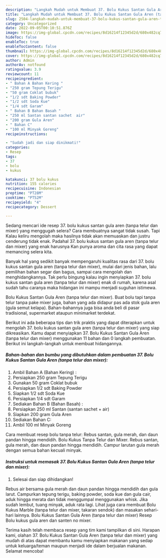 ```yaml
---
description: "Langkah Mudah untuk Membuat 37. Bolu Kukus Santan Gula Aren (tanpa telur dan mixer) yang Bikin Ngiler, Buat Buka Puasa Bikin Ngiler"
title: "Langkah Mudah untuk Membuat 37. Bolu Kukus Santan Gula Aren (tanpa telur dan mixer) yang Bikin Ngiler, Buat Buka Puasa Bikin Ngiler"
slug: 2504-langkah-mudah-untuk-membuat-37-bolu-kukus-santan-gula-aren-tanpa-telur-dan-mixer-yang-bikin-ngiler-buat-buka-puasa-bikin-ngiler
category: Uncategorized
date: 2022-09-05T00:10:51.876Z
image: https://img-global.cpcdn.com/recipes/8d16214f12345d2d/680x482cq70/37-bolu-kukus-santan-gula-aren-tanpa-telur-dan-mixer-foto-resep-utama.jpg
hideToc: false
enableToc: true
enableTocContent: false
thumbnail: https://img-global.cpcdn.com/recipes/8d16214f12345d2d/680x482cq70/37-bolu-kukus-santan-gula-aren-tanpa-telur-dan-mixer-foto-resep-utama.jpg
cover: https://img-global.cpcdn.com/recipes/8d16214f12345d2d/680x482cq70/37-bolu-kukus-santan-gula-aren-tanpa-telur-dan-mixer-foto-resep-utama.jpg
author: Admin
authorAv: notfound
ratingvalue: 3.9
reviewcount: 11
recipeingredient:
- " Bahan A Bahan Kering "
- "250 gram Tepung Terigu"
- "50 gram Coklat bubuk"
- "1/2 sdt Baking Powder"
- "1/2 sdt Soda Kue"
- "1/4 sdt Garam"
- " Bahan B Bahan Basah "
- "250 ml Santan santan sachet  air"
- "200 gram Gula Aren"
- " Bahan C"
- "100 ml Minyak Goreng"
recipeinstructions:

- "Sudah jadi dan siap dinikmati!"
categories:
- Resep
tags:
- 37
- bolu
- kukus

katakunci: 37 bolu kukus 
nutrition: 155 calories
recipecuisine: Indonesian
preptime: "PT28M"
cooktime: "PT52M"
recipeyield: "4"
recipecategory: Dessert

---
```



Sedang mencari ide resep 37. bolu kukus santan gula aren (tanpa telur dan mixer) yang menggugah selera? Cara membuatnya sangat tidak susah. Tapi Kalau keliru mengolah maka hasilnya tidak akan memuaskan dan justru cenderung tidak enak. Padahal 37. bolu kukus santan gula aren (tanpa telur dan mixer) yang enak harusnya Kan punya aroma dan cita rasa yang dapat memancing selera kita.


Banyak hal yang sedikit banyak mempengaruhi kualitas rasa dari 37. bolu kukus santan gula aren (tanpa telur dan mixer), mulai dari jenis bahan, lalu pemilihan bahan segar dan bagus, sampai cara mengolah dan menghidangkannya. Tak perlu bingung kalau ingin menyiapkan 37. bolu kukus santan gula aren (tanpa telur dan mixer) enak di rumah, karena asal sudah tahu caranya maka hidangan ini mampu menjadi suguhan istimewa.

Bolu Kukus Santan Gula Aren (tanpa telur dan mixer). Buat bolu tapi tanpa telur tanpa pake mixer juga, bahan yang ada didapur pas ada stok gula aren (gula semut kelapa). Bahan-bahannya juga bisa anda beli di pasar tradisional, supermarket ataupun minimarket terdekat.


Berikut ini ada beberapa tips dan trik praktis yang dapat diterapkan untuk mengolah 37. bolu kukus santan gula aren (tanpa telur dan mixer) yang siap dikreasikan. Kamu dapat menyiapkan 37. Bolu Kukus Santan Gula Aren (tanpa telur dan mixer) menggunakan 11 bahan dan 0 langkah pembuatan. Berikut ini langkah-langkah untuk membuat hidangannya.

<!--inarticleads1-->

##### Bahan-bahan dan bumbu yang dibutuhkan dalam pembuatan 37. Bolu Kukus Santan Gula Aren (tanpa telur dan mixer):

1. Ambil  Bahan A (Bahan Kering) :
1. Persiapkan 250 gram Tepung Terigu
1. Gunakan 50 gram Coklat bubuk
1. Persiapkan 1/2 sdt Baking Powder
1. Siapkan 1/2 sdt Soda Kue
1. Persiapkan 1/4 sdt Garam
1. Sediakan  Bahan B (Bahan Basah) :
1. Persiapkan 250 ml Santan (santan sachet + air)
1. Siapkan 200 gram Gula Aren
1. Sediakan  Bahan C:
1. Ambil 100 ml Minyak Goreng


Cara membuat resep bolu tanpa telur: Rebus santan, gula merah, dan daun pandan hingga mendidih. Bolu Kukus Tanpa Telur dan Mixer. Rebus santan, gula merah, dan daun pandan hingga mendidih. Campur larutan gula merah dengan semua bahan kecuali minyak. 

<!--inarticleads2-->

##### Instruksi untuk memasak 37. Bolu Kukus Santan Gula Aren (tanpa telur dan mixer):


1. Selesai dan siap dihidangkan!

Rebus air bersama gula merah dan daun pandan hingga mendidih dan gula larut. Campurkan tepung terigu, baking powder, soda kue dan gula cair, aduk hingga merata dan tidak menggumpal menggunakan whisk. Jika sudah lembut, tuang minyak, aduk rata lagi. Lihat juga cara membuat Bolu Kukus Marble (tanpa telur dan mixer, takaran sendok) dan masakan sehari-hari lainnya. Bolu Kukus Santan Gula Aren (tanpa telur dan mixer) Resep Bolu kukus gula aren dan santen no mixer. 

Terima kasih telah membaca resep yang tim kami tampilkan di sini. Harapan kami, olahan 37. Bolu Kukus Santan Gula Aren (tanpa telur dan mixer) yang mudah di atas dapat membantu kamu menyiapkan makanan yang sedap untuk keluarga/teman maupun menjadi ide dalam berjualan makanan. Selamat mencoba!
